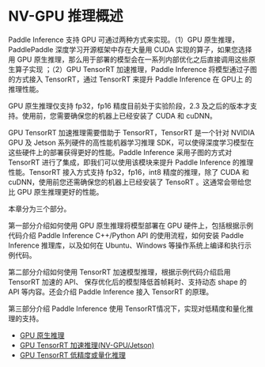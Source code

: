 # NV-GPU 推理概述

Paddle Inference 支持 GPU 可通过两种方式来实现。（1）GPU 原生推理，PaddlePaddle 深度学习开源框架中存在大量用 CUDA 实现的算子，如果您选择用 GPU 原生推理，那么用于部署的模型会在一系列内部优化之后直接调用这些原生算子实现 ；（2）GPU TensorRT 加速推理，Paddle Inference 将模型通过子图的方式接入 TensorRT，通过 TensorRT 来提升 Paddle Inference 在 GPU上 的推理性能。

GPU 原生推理仅支持 fp32，fp16 精度目前处于实验阶段，2.3 及之后的版本才支持。使用前，您需要确保您的机器上已经安装了 CUDA 和 cuDNN。

GPU TensorRT 加速推理需要借助于 TensorRT，TensorRT 是一个针对 NVIDIA GPU 及 Jetson 系列硬件的高性能机器学习推理 SDK，可以使得深度学习模型在这些硬件上的部署获得更好的性能。Paddle Inference 采用子图的方式对 TensorRT 进行了集成，即我们可以使用该模块来提升 Paddle Inference 的推理性能。TensorRT 接入方式支持 fp32，fp16，int8 精度的推理，除了 CUDA 和 cuDNN，使用前您还需确保您的机器上已经安装了 TensoRT 。这通常会带给您比 GPU 原生推理更好的性能。


本章分为三个部分。

第一部分介绍如何使用 GPU 原生推理将模型部署在 GPU 硬件上，包括根据示例代码介绍 Paddle Inference C++/Python API 的使用流程，如何安装 Paddle Inference 推理库，以及如何在 Ubuntu、Windows 等操作系统上编译和执行示例代码。

第二部分介绍如何使用 TensorRT 加速模型推理，根据示例代码介绍启用 TensorRT 加速的 API、 保存优化后的模型降低首帧耗时、支持动态 shape 的 API 等内容。还会介绍 Paddle Inference 接入 TensorRT 的原理。

第三部分介绍 Paddle Inference 使用 TensorRT情况下，实现对低精度和量化推理的支持。


- [GPU 原生推理](./gpu_native_infer.md)
- [GPU TensorRT 加速推理(NV-GPU/Jetson)](./gpu_trt_infer.md)
- [GPU TensorRT 低精度或量化推理](./gpu_fp16_int8.md)
